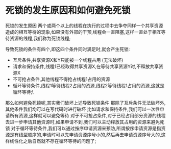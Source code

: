 # 死锁的发生原因和如何避免死锁
  死锁的发生原因
    两个或两个以上的线程在执行的过程中去争夺同样一个共享资源造成的相互等待的现象,如果没有外部的干预,线程会一直阻塞,这样一直处于相互等待资源的线程,我们称为死锁线程;

  导致死锁的条件有四个,即这四个条件同时满足时,就会产生死锁:
  - 互斥条件,共享资源X和Y只能被一个线程占用   (无法破坏)
  - 请求和保持条件,线程1已经取得共享资源X,在等待共享资源Y时,不释放共享资源X
  - 不可抢占条件,其他线程不得抢占线程1占用的资源
  - 循环等待条件,线程1等待线程2占用的资源,线程2等待线程1占用的资源,这就是循环等待;\

  那么如何避免死锁呢,其实我们破坏上述导致死锁条件
    那除了互斥条件无法破坏外,其他条件我们均可以在写代码时进行破坏
    比如请求和保持条件,我们可以一次性申请所有资源,这样就可以避免等待
    对于不可抢占条件,对于已经占用部分资源的线程去进一步申请其他资源时,如果申请不到,我们可以主动释放其占用的资源来避免死锁
    对于循环等待条件,我们可以通过按序申请资源来预防,所谓按序申请资源是指资源是有线型顺序的,申请时可以先申请资源序号小的,然后再去申请资源序号大的,这样线性化之后自然就不存在循环等待的问题了;